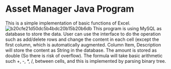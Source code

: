 # Asset Manager Java Program
This is a simple implementation of basic functions of Excel. 
![b20cfe21d50dc5b4bdc20b15b20b6db](https://user-images.githubusercontent.com/24923284/47767548-1d593b80-dca2-11e8-8831-1c059c615078.png)
This program is using MySQL as database to store the data. User can use the interface to do the operation such as add/delete rows and change the content in each cell (except the first column, which is automatically augmented. Column Item, Description will store the content as String in the database. The amount is stored as double (So there is risk of overflow). The formula will take basic arithmetic such +, -, *, /, between cells, and this is implemented by parsing binary tree.
